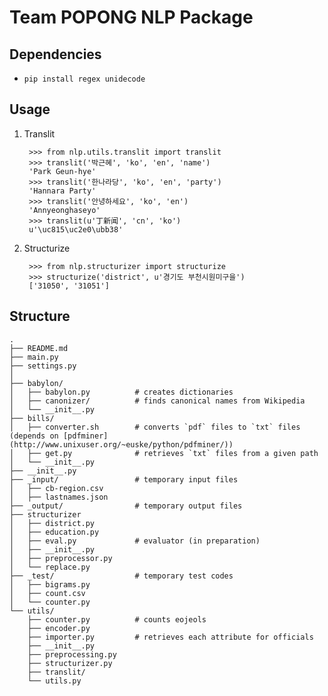 Team POPONG NLP Package
=======================

## Dependencies
- `pip install regex unidecode`

## Usage
1. Translit

        >>> from nlp.utils.translit import translit
        >>> translit('박근혜', 'ko', 'en', 'name')
        'Park Geun-hye'
        >>> translit('한나라당', 'ko', 'en', 'party')
        'Hannara Party'
        >>> translit('안녕하세요', 'ko', 'en')
        'Annyeonghaseyo'
        >>> translit(u'丁新闻', 'cn', 'ko')
        u'\uc815\uc2e0\ubb38'

2. Structurize

        >>> from nlp.structurizer import structurize
        >>> structurize('district', u'경기도 부천시원미구을')
        ['31050', '31051']

## Structure
    .
    ├── README.md
    ├── main.py
    ├── settings.py
    │
    ├── babylon/
    │   ├── babylon.py          # creates dictionaries
    │   ├── canonizer/          # finds canonical names from Wikipedia
    │   └── __init__.py
    ├── bills/
    │   ├── converter.sh        # converts `pdf` files to `txt` files (depends on [pdfminer](http://www.unixuser.org/~euske/python/pdfminer/))
    │   ├── get.py              # retrieves `txt` files from a given path
    │   └── __init__.py
    ├── __init__.py
    ├── _input/                 # temporary input files
    │   ├── cb-region.csv
    │   ├── lastnames.json
    ├── _output/                # temporary output files
    ├── structurizer
    │   ├── district.py
    │   ├── education.py
    │   ├── eval.py             # evaluator (in preparation)
    │   ├── __init__.py
    │   ├── preprocessor.py
    │   └── replace.py
    ├── _test/                  # temporary test codes
    │   ├── bigrams.py
    │   ├── count.csv
    │   └── counter.py
    └── utils/
        ├── counter.py          # counts eojeols
        ├── encoder.py
        ├── importer.py         # retrieves each attribute for officials
        ├── __init__.py
        ├── preprocessing.py
        ├── structurizer.py
        ├── translit/
        └── utils.py

